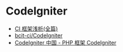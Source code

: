 # CodeIgniter

- [CI 框架浅析(全篇)](https://www.cnblogs.com/xiaoxiaoqingyi/p/6901654.html)
- [bcit-ci/CodeIgniter](https://github.com/bcit-ci/CodeIgniter/)
- [CodeIgniter 中国 - PHP 框架 CodeIgniter](https://codeigniter.org.cn/)
